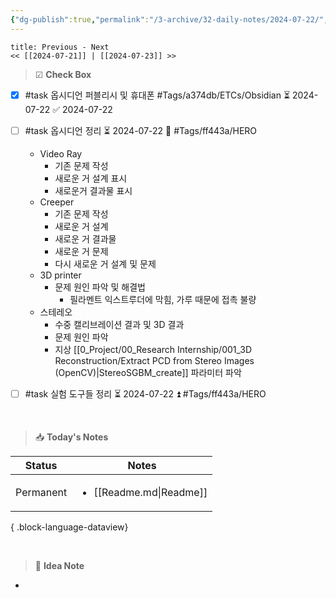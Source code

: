 ```yaml
---
{"dg-publish":true,"permalink":"/3-archive/32-daily-notes/2024-07-22/","tags":["DailyNote"],"noteIcon":"","created":"2024-07-22"}
---
```


```ad-abstract
title: Previous - Next
<< [[2024-07-21]] | [[2024-07-23]] >>
```

> ☑ **Check Box**

- [x] #task 옵시디언 퍼블리시 및 휴대폰 #Tags/a374db/ETCs/Obsidian ⏳ 2024-07-22 ✅ 2024-07-22
- [ ] #task 옵시디언 정리 ⏳ 2024-07-22 🔺 #Tags/ff443a/HERO 
	- Video Ray
		- 기존 문제 작성
		- 새로운 거 설계 표시
		- 새로운거 결과물 표시
	- Creeper
		- 기존 문제 작성
		- 새로운 거 설계
		- 새로운 거 결과물
		- 새로운 거 문제
		- 다시 새로운 거 설계 및 문제
	- 3D printer
		- 문제 원인 파악 및 해결법
			- 필라멘트 익스트루더에 막힘, 가루 때문에 접촉 불량
	- 스테레오
		- 수중 캘리브레이션 결과 및 3D 결과
		- 문제 원인 파악
		- 지상 [[0_Project/00_Research Internship/001_3D Reconstruction/Extract PCD from Stereo Images (OpenCV)\|StereoSGBM_create]] 파라미터 파악
- [ ] #task 실험 도구들 정리 ⏳ 2024-07-22 ⏫ #Tags/ff443a/HERO 


<br>

> 📥 **Today's Notes**

| Status    | Notes                                    |
| --------- | ---------------------------------------- |
| Permanent | <ul><li>[[Readme.md\\|Readme]]</li></ul> |

{ .block-language-dataview}

<br>

> 🧠 **Idea Note**

- 
